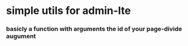 # simple utils for admin-lte
### basicly a function with arguments the id of your page-divide augument
